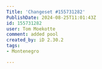```yaml
---
Title: 'Changeset #155731282'
PublishDate: 2024-08-25T11:01:43Z
id: 155731282
user: Tom Moekotte
comment: added pool
created_by: iD 2.30.2
tags:
- Montenegro

---
```

